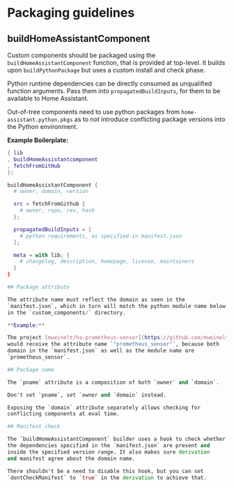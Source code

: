 # Packaging guidelines

## buildHomeAssistantComponent

Custom components should be packaged using the
 `buildHomeAssistantComponent` function, that is provided at top-level.
It builds upon `buildPythonPackage` but uses a custom install and check
phase.

Python runtime dependencies can be directly consumed as unqualified
function arguments. Pass them into `propagatedBuildInputs`, for them to
be available to Home Assistant.

Out-of-tree components need to use python packages from
`home-assistant.python.pkgs` as to not introduce conflicting package
versions into the Python environment.


**Example Boilerplate:**

```nix
{ lib
, buildHomeAssistantcomponent
, fetchFromGitHub
}:

buildHomeAssistantComponent {
  # owner, domain, version

  src = fetchFromGithub {
    # owner, repo, rev, hash
  };

  propagatedBuildInputs = [
    # python requirements, as specified in manifest.json
  ];

  meta = with lib; {
    # changelog, description, homepage, license, maintainers
  }
}

## Package attribute

The attribute name must reflect the domain as seen in the
`manifest.json`, which in turn will match the python module name below
in the `custom_components/` directory.

**Example:**

The project [mweinelt/ha-prometheus-sensor](https://github.com/mweinelt/ha-prometheus-sensor/blob/1.0.0/custom_components/prometheus_sensor/manifest.json#L2)
would receive the attribute name `"prometheus_sensor"`, because both
domain in the `manifest.json` as well as the module name are
`prometheus_sensor`.

## Package name

The `pname` attribute is a composition of both `owner` and `domain`.

Don't set `pname`, set `owner and `domain` instead.

Exposing the `domain` attribute separately allows checking for
conflicting components at eval time.

## Manifest check

The `buildHomeAssistantComponent` builder uses a hook to check whether
the dependencies specified in the `manifest.json` are present and
inside the specified version range. It also makes sure derivation
and manifest agree about the domain name.

There shouldn't be a need to disable this hook, but you can set
`dontCheckManifest` to `true` in the derivation to achieve that.
